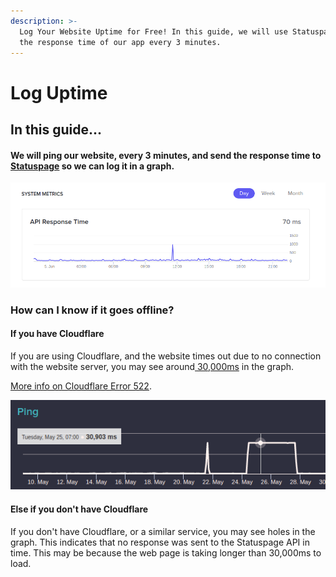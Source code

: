 ```yaml
---
description: >-
  Log Your Website Uptime for Free! In this guide, we will use Statuspage to log
  the response time of our app every 3 minutes.
---
```


# Log Uptime

## In this guide...

#### We will ping our website, every 3 minutes, and send the response time to [Statuspage](https://statuspage.io) so we can log it in a graph.

![Example Response Time - Discord \(05/06/21\)](../.gitbook/assets/image%20%2847%29.png)

### How can I know if it goes offline?

#### If you have Cloudflare

If you are using Cloudflare, and the website times out due to no connection with the website server, you may see around[ 30,000ms](https://accord.statuspage.io/#month) in the graph.

[More info on Cloudflare Error 522](https://support.cloudflare.com/hc/en-us/articles/115003011431-Troubleshooting-Cloudflare-5XX-errors#522error).

![An example from the accord.app status page. ](../.gitbook/assets/image%20%2848%29.png)

#### Else if you don't have Cloudflare

If you don't have Cloudflare, or a similar service, you may see holes in the graph. This indicates that no response was sent to the Statuspage API in time. This may be because the web page is taking longer than 30,000ms to load.

